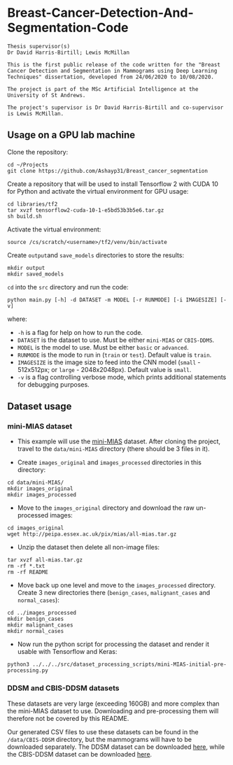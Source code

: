 # Breast-Cancer-Detection-And-Segmentation-Code

```
Thesis supervisor(s)
Dr David Harris-Birtill; Lewis McMillan

This is the first public release of the code written for the "Breast Cancer Detection and Segmentation in Mammograms using Deep Learning Techniques" dissertation, developed from 24/06/2020 to 10/08/2020.

The project is part of the MSc Artificial Intelligence at the University of St Andrews.

The project's supervisor is Dr David Harris-Birtill and co-supervisor is Lewis McMillan.
```

## Usage on a GPU lab machine

Clone the repository:

```
cd ~/Projects
git clone https://github.com/Ashayp31/Breast_cancer_segmentation
```

Create a repository that will be used to install Tensorflow 2 with CUDA 10 for Python and activate the virtual environment for GPU usage:

```
cd libraries/tf2
tar xvzf tensorflow2-cuda-10-1-e5bd53b3b5e6.tar.gz
sh build.sh
```

Activate the virtual environment:

```
source /cs/scratch/<username>/tf2/venv/bin/activate
```

Create `output`and `save_models` directories to store the results:

```
mkdir output
mkdir saved_models
```

`cd` into the `src` directory and run the code:

```
python main.py [-h] -d DATASET -m MODEL [-r RUNMODE] [-i IMAGESIZE] [-v]
```

where:
* `-h` is a  flag for help on how to run the code.
* `DATASET` is the dataset to use. Must be either `mini-MIAS` or `CBIS-DDMS`.
* `MODEL` is the model to use. Must be either `basic` or `advanced`.
* `RUNMODE` is the mode to run in (`train` or `test`). Default value is `train`.
* `IMAGESIZE` is the image size to feed into the CNN model (`small` - 512x512px; or `large` - 2048x2048px). Default value is `small`.
* `-v` is a flag controlling verbose mode, which prints additional statements for debugging purposes.

## Dataset usage

### mini-MIAS dataset

* This example will use the [mini-MIAS](http://peipa.essex.ac.uk/info/mias.html) dataset. After cloning the project, travel to the `data/mini-MIAS` directory (there should be 3 files in it).

* Create `images_original` and `images_processed` directories in this directory: 

```
cd data/mini-MIAS/
mkdir images_original
mkdir images_processed
```

* Move to the `images_original` directory and download the raw un-processed images:

```
cd images_original
wget http://peipa.essex.ac.uk/pix/mias/all-mias.tar.gz
```

* Unzip the dataset then delete all non-image files:

```
tar xvzf all-mias.tar.gz
rm -rf *.txt 
rm -rf README 
```

* Move back up one level and move to the `images_processed` directory. Create 3 new directories there (`benign_cases`, `malignant_cases` and `normal_cases`):

```
cd ../images_processed
mkdir benign_cases
mkdir malignant_cases
mkdir normal_cases
```

* Now run the python script for processing the dataset and render it usable with Tensorflow and Keras:

```
python3 ../../../src/dataset_processing_scripts/mini-MIAS-initial-pre-processing.py
```

### DDSM and CBIS-DDSM datasets

These datasets are very large (exceeding 160GB) and more complex than the mini-MIAS dataset to use. Downloading and pre-processing them will therefore not be covered by this README. 

Our generated CSV files to use these datasets can be found in the `/data/CBIS-DDSM` directory, but the mammograms will have to be downloaded separately. The DDSM dataset can be downloaded [here](http://www.eng.usf.edu/cvprg/Mammography/Database.html), while the CBIS-DDSM dataset can be downloaded [here](https://wiki.cancerimagingarchive.net/display/Public/CBIS-DDSM#5e40bd1f79d64f04b40cac57ceca9272).
